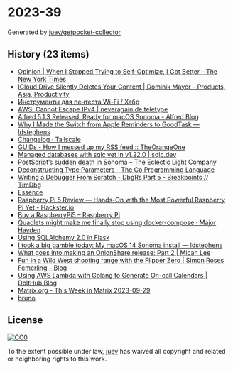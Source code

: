 # 2023-39

Generated by [juev/getpocket-collector](https://github.com/juev/getpocket-collector)

## History (23 items)

- [Opinion | When I Stopped Trying to Self-Optimize, I Got Better - The New York Times](https://www.nytimes.com/2023/09/17/opinion/sports-zen-mental-subtraction.html)
- [ICloud Drive Silently Deletes Your Content | Dominik Mayer – Products, Asia, Productivity](https://www.dominikmayer.com/2023/09/icloud-drive-silently-deletes-your-content/)
- [Инструменты для пентеста Wi-Fi / Хабр](https://habr.com/ru/articles/762232/)
- [AWS: Cannot Escape IPv4 | neveragain.de teletype](https://tty.neveragain.de/2023/09/21/aws-cannot-escape-ipv4.html)
- [Alfred 5.1.3 Released: Ready for macOS Sonoma - Alfred Blog](https://www.alfredapp.com/blog/releases/alfred-5-1-3-ready-for-macos-sonoma/)
- [Why I Made the Switch from Apple Reminders to GoodTask — ldstephens](https://ldstephens.me/why-i-made-the-switch-from-apple-reminders-to-goodtask)
- [Changelog · Tailscale](https://tailscale.com/changelog)
- [GUIDs - How I messed up my RSS feed :: TheOrangeOne](https://theorangeone.net/posts/rss-guids/)
- [Managed databases with sqlc vet in v1.22.0 | sqlc.dev](https://sqlc.dev/posts/2023/09/25/v1.22.0-managed-databases/)
- [PostScript’s sudden death in Sonoma – The Eclectic Light Company](https://eclecticlight.co/2023/09/25/postscripts-sudden-death-in-sonoma/)
- [Deconstructing Type Parameters - The Go Programming Language](https://go.dev/blog/deconstructing-type-parameters)
- [Writing a Debugger From Scratch - DbgRs Part 5 - Breakpoints // TimDbg](https://www.timdbg.com/posts/writing-a-debugger-from-scratch-part-5/)
- [Essence](https://nakst.gitlab.io/essence)
- [Raspberry Pi 5 Review — Hands-On with the Most Powerful Raspberry Pi Yet - Hackster.io](https://www.hackster.io/news/raspberry-pi-5-review-hands-on-with-the-most-powerful-raspberry-pi-yet-57efaf61b10f)
- [Buy a RaspberryPi5 – Raspberry Pi](https://www.raspberrypi.com/products/raspberry-pi-5/)
- [Quadlets might make me finally stop using docker-compose · Major Hayden](https://major.io/p/quadlets-replace-docker-compose/)
- [Using SQLAlchemy 2.0 in Flask](https://blog.pamelafox.org/2023/09/using-sqlalchemy-20-in-flask.html)
- [I took a big gamble today: My macOS 14 Sonoma install — ldstephens](https://ldstephens.me/i-took-a-big-gamble-today)
- [What goes into making an OnionShare release: Part 2 | Micah Lee](https://micahflee.com/2023/09/what-goes-into-making-an-onionshare-release-part-2)
- [Fun in a Wild West shooting range with the Flipper Zero | Simon Roses Femerling – Blog](https://www.simonroses.com/2023/09/fun-in-a-wild-west-shooting-range-with-the-flipper-zero/)
- [Using AWS Lambda with Golang to Generate On-call Calendars | DoltHub Blog](https://www.dolthub.com/blog/2023-09-29-go-aws-on-call-schedule/)
- [Matrix.org - This Week in Matrix 2023-09-29](https://matrix.org/blog/2023/09/29/this-week-in-matrix-2023-09-29/)
- [bruno](https://www.usebruno.com/)

## License

[![CC0](https://mirrors.creativecommons.org/presskit/buttons/88x31/svg/cc-zero.svg)](https://creativecommons.org/publicdomain/zero/1.0/)

To the extent possible under law, [juev](https://github.com/juev) has waived all copyright and related or neighboring rights to this work.
